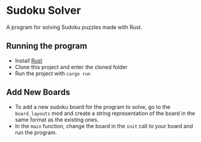 # Sudoku Solver
A program for solving Sudoku puzzles made with Rust.

## Running the program
- Install [Rust](https://www.rust-lang.org/)
- Clone this project and enter the cloned folder
- Run the project with `cargo run`

## Add New Boards
- To add a new sudoku board for the program to solve, go to the `board_layouts` mod and create a string representation of the board in the same format as the existing ones.
- In the `main` function, change the board in the `init` call to your board and run the program.
